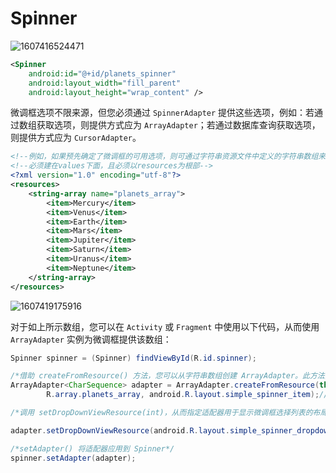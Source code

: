 # Spinner

![1607416524471](D:\typora\图片\1607416524471.png)



```xml
<Spinner
    android:id="@+id/planets_spinner"
    android:layout_width="fill_parent"
    android:layout_height="wrap_content" />
```



 微调框选项不限来源，但您必须通过 `SpinnerAdapter` 提供这些选项，例如：若通过数组获取选项，则提供方式应为 `ArrayAdapter`；若通过数据库查询获取选项，则提供方式应为 `CursorAdapter`。 

```xml
<!--例如，如果预先确定了微调框的可用选项，则可通过字符串资源文件中定义的字符串数组来提供这些选项：-->
<!--必须建在values下面，且必须以resources为根部-->
<?xml version="1.0" encoding="utf-8"?>
<resources>
    <string-array name="planets_array">
        <item>Mercury</item>
        <item>Venus</item>
        <item>Earth</item>
        <item>Mars</item>
        <item>Jupiter</item>
        <item>Saturn</item>
        <item>Uranus</item>
        <item>Neptune</item>
    </string-array>
</resources>
```

![1607419175916](D:\typora\图片\1607419175916.png)

 对于如上所示数组，您可以在 `Activity` 或 `Fragment` 中使用以下代码，从而使用 `ArrayAdapter` 实例为微调框提供该数组： 

```java
Spinner spinner = (Spinner) findViewById(R.id.spinner);

/*借助 createFromResource() 方法，您可以从字符串数组创建 ArrayAdapter。此方法的第三个参数是布局资源，该参数定义了所选选项在微调框控件中的显示方式。simple_spinner_item 布局是平台提供的默认布局，除非您想为微调框外观定义自己的布局，否则应使用此布局。*/
ArrayAdapter<CharSequence> adapter = ArrayAdapter.createFromResource(this,
        R.array.planets_array, android.R.layout.simple_spinner_item);//array会爆红，但是运行结果没有错

/*调用 setDropDownViewResource(int)，从而指定适配器用于显示微调框选择列表的布局（simple_spinner_dropdown_item 是平台定义的另一种标准布局）。*/

adapter.setDropDownViewResource(android.R.layout.simple_spinner_dropdown_item);

/*setAdapter() 将适配器应用到 Spinner*/
spinner.setAdapter(adapter);
```


